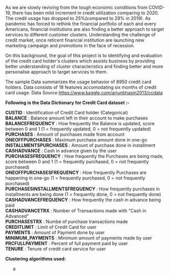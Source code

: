 As we are slowly reviving from the tough economic conditions from COVID-19, there has been mild increment in credit utilization comparing to 2020. The credit usage has dropped to 25%(compared to 29% in 2019). As pandemic has forced to rethink the financial portfolio of each and every Americans, financial institutions are also finding a better approach to target services to different customer clusters. Understanding the challenge of credit market, once reticent financial institution are launching new marketing campaign and promotions in the face of recession.

On this background, the goal of this project is to identifying and evaluation of the credit card holder's clusters which assists business by providing better understanding of cluster characteristics and finding better and more personalise approach to target services to them.

The sample Data summarizes the usage behavior of 8950 credit card holders. Data consists of 18 features accomodating six months of credit card usage. Data Source https://www.kaggle.com/arjunbhasin2013/ccdata 


**Following is the Data Dictionary for Credit Card dataset :-**

<strong>CUSTID</strong> : Identification of Credit Card holder (Categorical)<br>
<strong>BALANCE</strong> : Balance amount left in their account to make purchases<br>
<strong>BALANCEFREQUENCY</strong> : How frequently the Balance is updated, score between 0 and 1 (1 = frequently updated, 0 = not frequently updated)<br>
<strong>PURCHASES</strong> : Amount of purchases made from account<br>
<strong>ONEOFFPURCHASES</strong> : Maximum purchase amount done in one-go<br>
<strong>INSTALLMENTSPURCHASES</strong> : Amount of purchase done in installment<br>
<strong>CASHADVANCE</strong> : Cash in advance given by the user<br>
<strong>PURCHASESFREQUENCY</strong> : How frequently the Purchases are being made, score between 0 and 1 (1 = frequently purchased, 0 = not frequently purchased)<br>
<strong>ONEOFFPURCHASESFREQUENCY</strong> : How frequently Purchases are happening in one-go (1 = frequently purchased, 0 = not frequently purchased)<br>
<strong>PURCHASESINSTALLMENTSFREQUENCY</strong> : How frequently purchases in installments are being done (1 = frequently done, 0 = not frequently done)<br>
<strong>CASHADVANCEFREQUENCY</strong> : How frequently the cash in advance being paid<br>
<strong>CASHADVANCETRX</strong> : Number of Transactions made with "Cash in Advanced"<br>
<strong>PURCHASESTRX</strong> : Numbe of purchase transactions made<br>
<strong>CREDITLIMIT</strong> : Limit of Credit Card for user<br>
<strong>PAYMENTS</strong> : Amount of Payment done by user<br>
<strong>MINIMUM_PAYMENTS</strong> : Minimum amount of payments made by user<br>
<strong>PRCFULLPAYMENT</strong> : Percent of full payment paid by user<br>
<strong>TENURE</strong> : Tenure of credit card service for user<br>

<strong> Clustering algorithms used:</strong>
<ul> a</ul>
